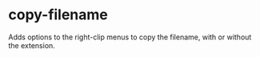 # copy-filename

Adds options to the right-clip menus to copy the filename, with or without the extension.
